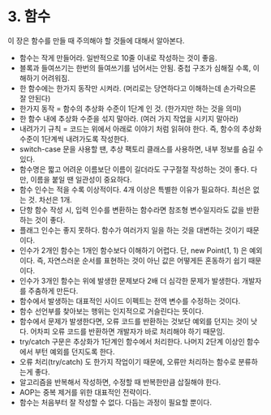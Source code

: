 # 3. 함수

이 장은 함수를 만들 때 주의해야 할 것들에 대해서 알아본다.

* 함수는 작게 만들어라. 일반적으로 10줄 이내로 작성하는 것이 좋음.
* 블록과 들여쓰기는 한번의 들여쓰기를 넘어서는 안됨. 중첩 구조가 심해질 수록, 이해하기 어려워짐.
* 한 함수에는 한가지 동작만 시켜라. \(머리로는 당연하다고 이해하는데 손가락으론 잘 안된다\)
* 한가지 동작 = 함수의 추상화 수준이 1단계 인 것. \(한가지만 하는 것을 의미\)
* 한 함수 내에 추상화 수준을 섞지 말아라. \(여러 가지 작업을 시키지 말아라\)
* 내려가기 규칙 = 코드는 위에서 아래로 이야기 처럼 읽혀야 한다. 즉, 함수의 추상화 수준이 1단계씩 내려가도록 작성한다.
* switch-case 문을 사용할 땐, 추상 팩토리 클래스를 사용하면, 내부 정보를 숨길 수 있다.
* 함수명은 짧고 어려운 이름보단 이름이 길더라도 구구절절 작성하는 것이 좋다. 다만, 이름을 붙일 땐 일관성이 중요하다.
* 함수 인수는 적을 수록 이상적이다. 4개 이상은 특별한 이유가 필요하다. 최선은 없는 것. 차선은 1개.
* 단항 함수 작성 시, 입력 인수를 변환하는 함수라면 참조형 변수일지라도 값을 반환하는 것이 좋다.
* 플래그 인수는 좋지 못하다. 함수가 여러가지 일을 하는 것을 대변하는 것이기 때문이다.
* 인수가 2개인 함수는 1개인 함수보다 이해하기 어렵다. 단, new Point\(1, 1\) 은 예외이다. 즉, 자연스러운 순서를 표현하는 것이 아닌 값은 어떻게든 혼동하기 쉽기 때문이다.
* 인수가 3개인 함수는 위에 발생한 문제보다 2배 더 심각한 문제가 발생한다. 개발자를 주춤하게 만든다.
* 함수에서 발생하는 대표적인 사이드 이펙트는 전역 변수를 수정하는 것이다.
* 함수 선언부를 찾아보는 행위는 인지적으로 거슬린다는 뜻이다.
* 함수에서 문제가 발생한다면, 오류 코드를 반환하는 것보단 예외를 던지는 것이 낫다. 어차피 오류 코드를 반환하면 개발자가 바로 처리해야 하기 때문임.
* try/catch 구문은 추상화가 1단계인 함수에서 처리한다. 나머지 2단계 이상인 함수에서 부턴 예외를 던지도록 한다.
* 오류 처리\(try/catch\) 도 한가지 작업이기 때문에, 오류만 처리하는 함수로 분류하는게 좋다.
* 알고리즘을 반복해서 작성하면, 수정할 때 반복한만큼 삽질해야 한다. 
* AOP는 중복 제거를 위한 대표적인 전략이다.
* 함수는 처음부터 잘 작성할 수 없다. 다듬는 과정이 필요할 뿐이다.

